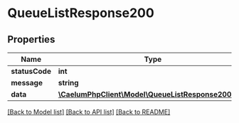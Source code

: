 # QueueListResponse200

## Properties
Name | Type | Description | Notes
------------ | ------------- | ------------- | -------------
**statusCode** | **int** |  | [optional] 
**message** | **string** |  | [optional] 
**data** | [**\CaelumPhpClient\Model\QueueListResponse200Data**](QueueListResponse200Data.md) |  | [optional] 

[[Back to Model list]](../../README.md#documentation-for-models) [[Back to API list]](../../README.md#documentation-for-api-endpoints) [[Back to README]](../../README.md)

